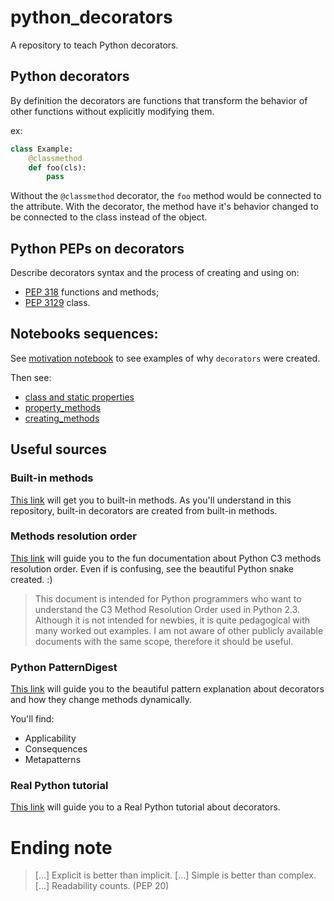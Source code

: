 # python_decorators
A repository to teach Python decorators.

## Python decorators
By definition the decorators are functions that transform the behavior of other functions without explicitly modifying them.

ex:
```python
class Example:
    @classmethod
    def foo(cls):
        pass
```
Without the `@classmethod` decorator, the `foo` method would be connected to the attribute. With the decorator, the method have it's behavior changed to be connected to the class instead of the object.

## Python PEPs on decorators
Describe decorators syntax and the process of creating and using on:
* [PEP 318](https://www.python.org/dev/peps/pep-0318/)  functions and methods;
* [PEP 3129](https://www.python.org/dev/peps/pep-3129/)  class.

## Notebooks sequences:

See [motivation notebook](notebooks/motivation_notebook.ipynb) to see examples of why `decorators` were created.

Then see:
 * [class and static properties](notebooks/class_and_static_methods.ipynb)
 * [property_methods](notebooks/property_methods.ipynb)
 * [creating_methods](notebooks/creating_methods.ipynb)


## Useful sources
### Built-in methods
[This link](https://docs.python.org/3/library/functions.html) will get you to built-in methods. As you'll understand in this repository, built-in decorators are created from built-in methods.

### Methods resolution order
[This link](https://www.python.org/download/releases/2.3/mro/) will guide you to the fun documentation about Python C3 methods resolution order. Even if is confusing, see the beautiful Python snake created. :)

> This document is intended for Python programmers who want to understand the C3 Method Resolution Order used in Python 2.3. Although it is not intended for newbies, it is quite pedagogical with many worked out examples. I am not aware of other publicly available documents with the same scope, therefore it should be useful.

### Python PatternDigest
[This link](https://web.archive.org/web/20031204182047/http://patterndigest.com/patterns/Decorator.html) will guide you to the beautiful pattern explanation about decorators and how they change methods dynamically.

You'll find:
* Applicability
* Consequences
* Metapatterns

### Real Python tutorial
[This link](https://realpython.com/primer-on-python-decorators/) will guide you to a Real Python tutorial about decorators.


# Ending note
> [...] Explicit is better than implicit. [...] Simple is better than complex. [...] Readability counts. (PEP 20)
